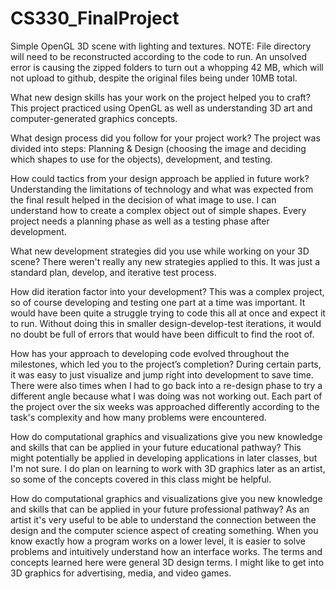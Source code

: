 # CS330_FinalProject
Simple OpenGL 3D scene with lighting and textures.
NOTE: File directory will need to be reconstructed according to the code to run. An unsolved error is causing the zipped folders to turn out a whopping 42 MB, which will not upload to github, despite the original files being under 10MB total.

What new design skills has your work on the project helped you to craft?
  This project practiced using OpenGL as well as understanding 3D art and computer-generated graphics concepts.
  
What design process did you follow for your project work?
  The project was divided into steps: Planning & Design (choosing the image and deciding which shapes to use for the objects), development, and testing.
  
How could tactics from your design approach be applied in future work?
  Understanding the limitations of technology and what was expected from the final result helped in the decision of what image to use. I can understand how to create   a complex object out of simple shapes. Every project needs a planning phase as well as a testing phase after development.

What new development strategies did you use while working on your 3D scene?
  There weren't really any new strategies applied to this. It was just a standard plan, develop, and iterative test process.

How did iteration factor into your development?
  This was a complex project, so of course developing and testing one part at a time was important. It would have been quite a struggle trying to code this all at    once and expect it to run. Without doing this in smaller design-develop-test iterations, it would no doubt be full of errors that would have been difficult to      find the root of.
  
How has your approach to developing code evolved throughout the milestones, which led you to the project’s completion?
  During certain parts, it was easy to just visualize and jump right into development to save time. There were also times when I had to go back into a re-design      phase to try a different angle because what I was doing was not working out. Each part of the project over the six weeks was approached differently according to 
  the task's complexity and how many problems were encountered.

How do computational graphics and visualizations give you new knowledge and skills that can be applied in your future educational pathway?
  This might potentially be applied in developing applications in later classes, but I'm not sure. I do plan on learning to work with 3D graphics later as an artist, so some of the concepts covered in this class might be helpful.
  
How do computational graphics and visualizations give you new knowledge and skills that can be applied in your future professional pathway?
  As an artist it's very useful to be able to understand the connection between the design and the computer science aspect of creating something. When you know exactly how a program works on a lower level, it is easier to solve problems and intuitively understand how an interface works. The terms and concepts learned here were general 3D design terms. I might like to get into 3D graphics for advertising, media, and video games.

